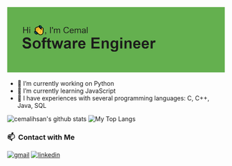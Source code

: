 <img src="https://github.com/cemalihsan/cemalihsan/blob/main/hi.png">

- 🔭 I’m currently working on Python
- 🌱 I’m currently learning JavaScript
- 👯 I have experiences with several programming languages: C, C++, Java, SQL

<p float="center">
  <img  src="https://github-readme-stats.vercel.app/api?username=cemalihsan&show_icons=true&theme=radical&count_private=true&hide=contribs,issues"  alt="cemalihsan's github stats"/>
  <img  src="https://github-readme-stats.vercel.app/api/top-langs/?username=cemalihsan&theme=cobalt&layout=compact&hide=html,css" alt="My Top Langs" />
</p>

### 📫 &nbsp;Contact with Me
[![gmail](https://img.shields.io/badge/-cemalihsan@gmail.com-D14836?style=flat&logo=Gmail&logoColor=white)](mailto:cemalihsan@gmail.com)
[![linkedin](https://img.shields.io/badge/-cemalsofuoglu-0A66C2?style=flat&logo=linkedin&logoColor=white)](https://www.linkedin.com/in/cemalsofuoglu/)

<!--
**cemalihsan/CemalIhsan** is a ✨ _special_ ✨ repository because its `README.md` (this file) appears on your GitHub profile.

Here are some ideas to get you started:
-->
<!--
- 🤔 I’m looking for help with ...
- 💬 Ask me about ...
- 📫 How to reach me: ...
- 😄 Pronouns: ...
- ⚡ Fun fact: ...
-->
